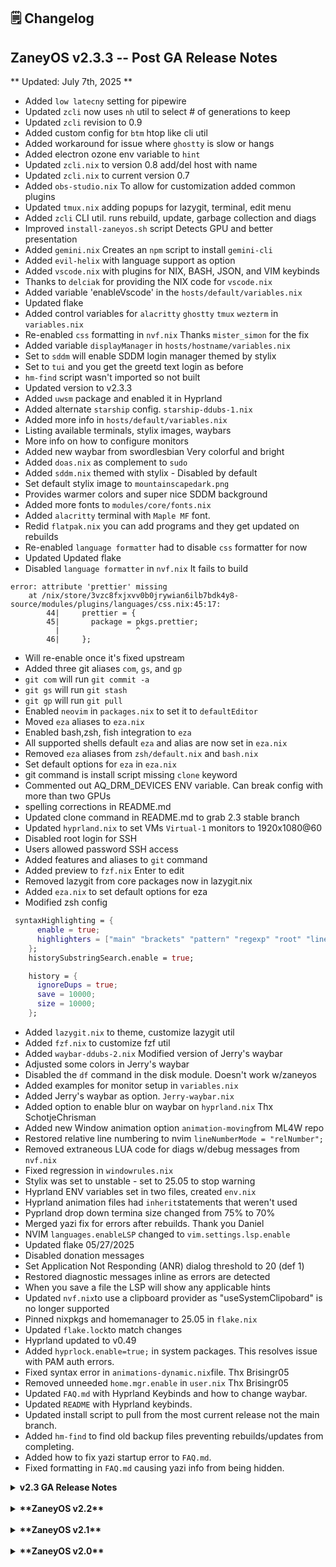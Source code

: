 ## 🗒️ Changelog

## ZaneyOS v2.3.3 -- Post GA Release Notes

** Updated: July 7th, 2025 **

- Added `low latecny` setting for pipewire
- Updated `zcli` now uses `nh` util to select # of generations to keep
- Updated `zcli` revision to 0.9
- Added custom config for `btm` htop like cli util
- Added workaround for issue where `ghostty` is slow or hangs
- Added electron ozone env variable to `hint`
- Updated `zcli.nix` to version 0.8 add/del host with name
- Updated `zcli.nix` to current version 0.7
- Added `obs-studio.nix` To allow for customization added common plugins
- Updated `tmux.nix` adding popups for lazygit, terminal, edit menu
- Added `zcli` CLI util. runs rebuild, update, garbage collection and diags
- Improved `install-zaneyos.sh` script Detects GPU and better presentation
- Added `gemini.nix` Creates an `npm` script to install `gemini-cli`
- Added `evil-helix` with language support as option
- Added `vscode.nix` with plugins for NIX, BASH, JSON, and VIM keybinds
- Thanks to `delciak` for providing the NIX code for `vscode.nix`
- Added variable 'enableVscode' in the `hosts/default/variables.nix`
- Updated flake
- Added control variables for `alacritty` `ghostty` `tmux` `wezterm` in
  `variables.nix`
- Re-enabled `css` formatting in `nvf.nix` Thanks `mister_simon` for the fix
- Added variable `displayManager` in `hosts/hostname/variables.nix`
- Set to `sddm` will enable SDDM login manager themed by stylix
- Set to `tui` and you get the greetd text login as before
- `hm-find` script wasn't imported so not built
- Updated version to v2.3.3
- Added `uwsm` package and enabled it in Hyprland
- Added alternate `starship` config. `starship-ddubs-1.nix`
- Added more info in `hosts/default/variables.nix`
- Listing available terminals, stylix images, waybars
- More info on how to configure monitors
- Added new waybar from swordlesbian Very colorful and bright
- Added `doas.nix` as complement to `sudo`
- Added `sddm.nix` themed with stylix - Disabled by default
- Set default stylix image to `mountainscapedark.png`
- Provides warmer colors and super nice SDDM background
- Added more fonts to `modules/core/fonts.nix`
- Added `alacritty` terminal with `Maple MF` font.
- Redid `flatpak.nix` you can add programs and they get updated on rebuilds
- Re-enabled `language formatter` had to disable `css` formatter for now
- Updated Updated flake
- Disabled `language formatter` in `nvf.nix` It fails to build

```text
error: attribute 'prettier' missing
    at /nix/store/3vzc8fxjxvv0b0jrywian6ilb7bdk4y8-source/modules/plugins/languages/css.nix:45:17:
        44|     prettier = {
        45|       package = pkgs.prettier;
          |                 ^
        46|     };
```

- Will re-enable once it's fixed upstream
- Added three git aliases `com`, `gs`, and `gp`
- `git com` will run `git commit -a`
- `git gs` will run `git stash`
- `git gp` will run `git pull`
- Enabled `neovim` in `packages.nix` to set it to `defaultEditor`
- Moved `eza` aliases to `eza.nix`
- Enabled bash,zsh, fish integration to `eza`
- All supported shells default `eza` and alias are now set in `eza.nix`
- Removed `eza` aliases from `zsh/default.nix` and `bash.nix`
- Set default options for `eza` in `eza.nix`
- git command is install script missing `clone` keyword
- Commented out AQ_DRM_DEVICES ENV variable. Can break config with more than two
  GPUs
- spelling corrections in README.md
- Updated clone command in README.md to grab 2.3 stable branch
- Updated `hyprland.nix` to set VMs `Virtual-1` monitors to 1920x1080@60
- Disabled root login for SSH
- Users allowed password SSH access
- Added features and aliases to `git` command
- Added preview to `fzf.nix` Enter to edit
- Removed lazygit from core packages now in lazygit.nix
- Added `eza.nix` to set default options for eza
- Modified zsh config

```nix
 syntaxHighlighting = {
      enable = true;
      highlighters = ["main" "brackets" "pattern" "regexp" "root" "line"];
    };
    historySubstringSearch.enable = true;

    history = {
      ignoreDups = true;
      save = 10000;
      size = 10000;
    };
```

- Added `lazygit.nix` to theme, customize lazygit util
- Added `fzf.nix` to customize fzf util
- Added `waybar-ddubs-2.nix` Modified version of Jerry's waybar
- Adjusted some colors in Jerry's waybar
- Disabled the `df` command in the disk module. Doesn't work w/zaneyos
- Added examples for monitor setup in `variables.nix`
- Added Jerry's waybar as option. `Jerry-waybar.nix`
- Added option to enable blur on waybar on `hyprland.nix` Thx SchotjeChrisman
- Added new Window animation option `animation-moving`from ML4W repo
- Restored relative line numbering to nvim `lineNumberMode = "relNumber";`
- Removed extraneous LUA code for diags w/debug messages from `nvf.nix`
- Fixed regression in `windowrules.nix`
- Stylix was set to unstable - set to 25.05 to stop warning
- Hyprland ENV variables set in two files, created `env.nix`
- Hyprland animation files had `inherit`statements that weren't used
- Pyprland drop down termina size changed from 75% to 70%
- Merged yazi fix for errors after rebuilds. Thank you Daniel
- NVIM `languages.enableLSP` changed to `vim.settings.lsp.enable`
- Updated flake 05/27/2025
- Disabled donation messages
- Set Application Not Responding (ANR) dialog threshold to 20 (def 1)
- Restored diagnostic messages inline as errors are detected
- When you save a file the LSP will show any applicable hints
- Updated `nvf.nix`to use a clipboard provider as "useSystemClipobard" is no
  longer supported
- Pinned nixpkgs and homemanager to 25.05 in `flake.nix`
- Updated `flake.lock`to match changes
- Hyprland updated to v0.49
- Added `hyprlock.enable=true;` in system packages. This resolves issue with PAM
  auth errors.
- Fixed syntax error in `animations-dynamic.nix`file. Thx Brisingr05
- Removed unneeded `home.mgr.enable` in `user.nix` Thx Brisingr05
- Updated `FAQ.md` with Hyprland Keybinds and how to change waybar.
- Updated `README` with Hyprland keybinds.
- Updated install script to pull from the most current release not the main
  branch.
- Added `hm-find` to find old backup files preventing rebuilds/updates from
  completing.
- Added how to fix yazi startup error to `FAQ.md`.
- Fixed formatting in `FAQ.md` causing yazi info from being hidden.

<details>

<summary><strong>v2.3 GA Release Notes</strong></summary>

<div style="margin-left: 20px;">

- With this release there are improvements to Neovim
- The entire file structure has been improved.
- Switched from `nixvim` to `nvf` for neovim configuration.
- Improved `bat` config and includes extras now.
- Added profiles for what kind of system you have based of GPU / VM.
- Reduced the host specific files and made the entire flake more modular.
- Fixed git getting set to wrong user settings.
- Fixed hyprlock conflicting with stylix.
- Setup`nh` in a better fashion.
- Added support for `qmk` out of the box.
- Added `usbutils` for lsusb functionality.
- Massive improvement to Hyprland window rules.
- Removed broken support for Apple Silicon (this may return).
- Install script improved.
- Fixed `nix flake check` not working.
- Added nvidia prime PCI ID variables to host `variables.nix`.
- Added vim keybindings zsh (alt+hjkl).
- Added (ctrl+hjkl) keybinds for vim movement while in insert mode in neovim.
- Supports adb out of the box.
- Ddubs/dwilliam62 helped with the addition of pyprland and scratchpad support.
  He is now also a maintainer.
- Can now summon a drop-down terminal with `SUPER, T`.
- Added image used by Stylix into the host variables file.
- Made printing and NFS variables so they can be easily toggled between hosts.
- Added waybar styling choice.
- Kitty, Wezterm, Neovim/nvf, and even Flatpaks all properly themed with Stylix.
- Moved to hyprpolkitagent and fixed qt theming.
- Stylix options that I wanted forced us back on the unstable branch.
- Made Thunar an optional thing, enabled by default. _But for me Yazi is
  enough._

  </div>

  </details>

<br>
<details>
<summary><strong>**ZaneyOS v2.2**</strong> </summary>

<div style="margin-left: 20px;">

- This release has a big theming change
- Move back to rofi. It is a massive improvement in many ways.
- Revert the switch from rofi to wofi. Rofi is just better.
- Switch from Nix Colors to Stylix. It can build colorschemes from a wallpaper.
- Simplified the notification center.
- Improved emoji selection menu and options.
- Adding fine-cmdline plugin for Neovim.
- Removed theme changing scripts as the theme is generated by the image set with
  stylix.image in the config.nix file.
- Starship is now setup in the config.nix file.
- Switched from SDDM to tuigreet and greetd.
- Added Plymouth for better looking booting.
- Improve the fonts being installed and properly separate them from regular
  packages.
- Separated Neovim configuration for readability.
- Updated flake and added fix for popups going to wrkspc 1 in Hyprland.
- Removed a few of the packages that aren't necessary and smartd by default.
- Removed unnecessary Hyprland input in flake as home manager doesn't use it.
- Turned off nfs by default.
- Hyprland plugins are now disabled in the config by default.
- Fastfetch is now replacing neofetch.
- Btop is back baby!
- Switching to Brave as the default to protect user privacy.
- Replaced lsd with eza for a better looking experience.

</div>

</details>
<br>

<details>

<summary><strong>**ZaneyOS v2.1**</strong></summary>

<div style="margin-left: 20px;">

Simple bug fixes.

- Fixed Waybar icons to make them look a bit better.
- Centered the Wofi window always.
- Should have fixed some Steam issues, but I have had some crashes due to Steam
  so be aware of that.
- The flake got an update, so all the packages are fresh.

</div>

</details>

<br>

<details>

<summary><strong>**ZaneyOS v2.0** </strong></summary>

<div style="margin-left: 20px;">

With this new update of ZaneyOS it is a big rewrite of how things are being
done. This update fixes many issues that you guys were facing. As well as makes
things a little easier to understand. You now have a lot being stored inside the
specific host directory, making use of modules, condensing seperate files down,
etc. My hope is that with this update your ability to grasp the flake and expand
it to what you need is much improved. I want to thank everyone for being so
supportive!

- Most configuration put into specific hosts directories for the best
  portability.
- Using modules to condense configuration complexity.
- Simplified options and the complexity around understanding their
  implementation.
- Rewrote the documentation for improved readability.

</div>

</details>
